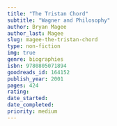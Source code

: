 ```yaml
---
title: "The Tristan Chord"
subtitle: "Wagner and Philosophy"
author: Bryan Magee
author_last: Magee
slug: magee-the-tristan-chord
type: non-fiction
img: true
genre: biographies
isbn: 9780805071894
goodreads_id: 164152
publish_year: 2001
pages: 424
rating: 
date_started:
date_completed:
priority: medium
---
```

